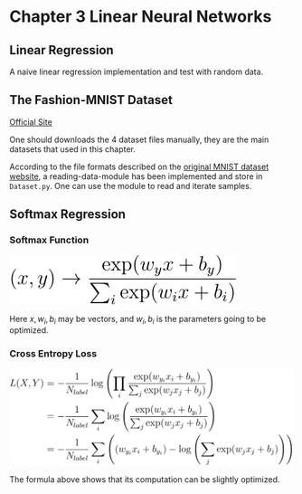 # Chapter 3 Linear Neural Networks

## Linear Regression
A naive linear regression implementation and test with random data.



## The Fashion-MNIST Dataset

[Official Site](https://github.com/zalandoresearch/fashion-mnist)

One should downloads the 4 dataset files manually, they are the main datasets that used in this chapter.

According to the file formats described on the [original MNIST dataset website](http://yann.lecun.com/exdb/mnist/), a reading-data-module has been implemented and store in `Dataset.py`. One can use the module to read and iterate samples.



## Softmax Regression

### Softmax Function

![cross_entropy_loss](../Figures/softmax_function.svg)

Here $x, w_i, b_i$ may be vectors, and $w_i, b_i$ is the parameters going to be optimized.

### Cross Entropy Loss

![cross_entropy_loss](../Figures/cross_entropy_loss.svg)

The formula above shows that its computation can be slightly optimized.